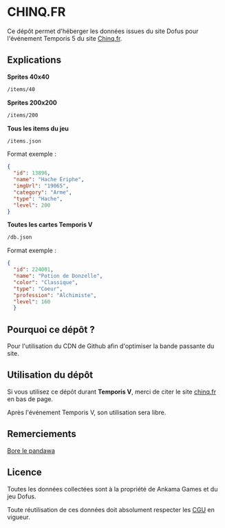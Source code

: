 # CHINQ.FR

Ce dépôt permet d'héberger les données issues du site Dofus pour l'événement Temporis 5 du site [Chinq.fr](https://chinq.fr).


## Explications

**Sprites 40x40**
```bash
/items/40
```

**Sprites 200x200**
```bash
/items/200
```

**Tous les items du jeu**
```bash
/items.json
```
Format exemple :
```json
{
  "id": 13896,
  "name": "Hache Ériphe",
  "imgUrl": "19065",
  "category": "Arme",
  "type": "Hache",
  "level": 200 
}
```

**Toutes les cartes Temporis V**
```bash
/db.json
```
Format exemple :
```json
{
  "id": 224001,
  "name": "Potion de Donzelle",
  "color": "Classique",
  "type": "Coeur",
  "profession": "Alchimiste",
  "level": 160
  }
```

## Pourquoi ce dépôt ?
Pour l'utilisation du CDN de Github afin d'optimiser la bande passante du site.

## Utilisation du dépôt
Si vous utilisez ce dépôt durant **Temporis V**, merci de citer le site [chinq.fr](https://chind.fr) en bas de page.

Après l'événement Temporis V, son utilisation sera libre.

## Remerciements
[Bore le pandawa](https://www.youtube.com/channel/UCFtYwUWICZLqtDIkWJ9CMpQ)


## Licence
Toutes les données collectées sont à la propriété de Ankama Games et du jeu Dofus.

Toute réutilisation de ces données doit absolument respecter les [CGU](https://www.dofus.com/fr/cgu) en vigueur.